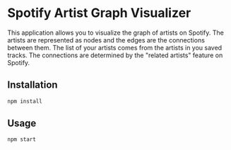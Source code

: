 # Spotify Artist Graph Visualizer

This application allows you to visualize the graph of artists on Spotify.
The artists are represented as nodes and the edges are the connections between them.
The list of your artists comes from the artists in you saved tracks.
The connections are determined by the "related artists" feature on Spotify.

## Installation

```bash
npm install
```

## Usage

```bash
npm start
```

